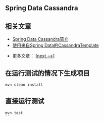 ## Spring Data Cassandra

## 相关文章

+ [Spring Data Cassandra简介](http://tu-yucheng.github.io/springdata/2023/05/18/spring-data-cassandra-tutorial.html)
+ [使用来自Spring Data的CassandraTemplate](http://tu-yucheng.github.io/springdata/2023/05/18/spring-data-cassandratemplate-cqltemplate.html)

- 更多文章： [[next -->]](../spring-data-cassandra-2/README.md)

## 在运行测试的情况下生成项目

```shell
mvn clean install
```

## 直接运行测试

```shell
mvn test
``